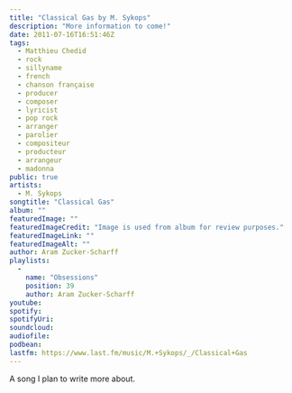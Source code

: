 ```yaml
---
title: "Classical Gas by M. Sykops"
description: "More information to come!"
date: 2011-07-16T16:51:46Z
tags:
  - Matthieu Chedid
  - rock
  - sillyname
  - french
  - chanson française
  - producer
  - composer
  - lyricist
  - pop rock
  - arranger
  - parolier
  - compositeur
  - producteur
  - arrangeur
  - madonna
public: true
artists:
  - M. Sykops
songtitle: "Classical Gas"
album: ""
featuredImage: ""
featuredImageCredit: "Image is used from album for review purposes."
featuredImageLink: ""
featuredImageAlt: ""
author: Aram Zucker-Scharff
playlists:
  -
    name: "Obsessions"
    position: 39
    author: Aram Zucker-Scharff
youtube: 
spotify: 
spotifyUri: 
soundcloud:
audiofile:
podbean:
lastfm: https://www.last.fm/music/M.+Sykops/_/Classical+Gas
---
```


A song I plan to write more about.
		